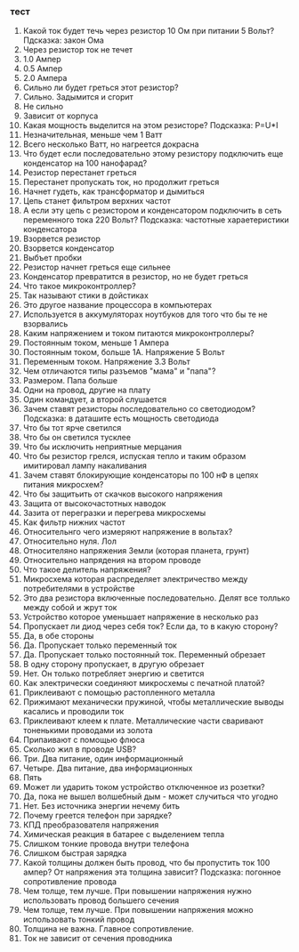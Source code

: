 ### тест

1. Какой ток будет течь через резистор 10 Ом при питании 5 Вольт? Пдсказка: закон Ома
  1. Через резистор ток не течет
  2. 1.0 Ампер
  3. 0.5 Ампер
  4. 2.0 Ампера
2. Сильно ли будет греться этот резистор?
  1. Сильно. Задымится и сгорит
  2. Не сильно
  3. Зависит от корпуса
3. Какая мощность выделится на этом резисторе? Подсказка: P=U\*I
  1. Незначительная, меньше чем 1 Ватт
  2. Всего несколько Ватт, но нагреется докрасна
4. Что будет если последовательно этому резистору подключить еще конденсатор на 100 нанофарад?
  1. Резистор перестанет греться
  2. Перестанет пропускать ток, но продолжит греться
  3. Начнет гудеть, как трансформатор и дымиться
  4. Цепь станет фильтром верхних частот
5. А если эту цепь с резистором и конденсатором подключить в сеть переменного тока 220 Вольт? Подсказка: частотные хараетеристики конденсатора
  1. Взорвется резистор
  2. Взорвется конденсатор
  3. Выбъет пробки
  4. Резистор начнет греться еще сильнее
  5. Конденсатор превратится в резистор, но не будет греться
6. Что такое микроконтроллер?
  1. Так называют стики в дойстиках
  2. Это другое название процессора в компьютерах
  3. Используется в аккумуляторах ноутбуков для того что бы те не взорвались
7. Каким напряжением и током питаются микроконтроллеры?
  1. Постоянным током, меньше 1 Ампера
  3. Постоянным током, больше 1А. Напряжение 5 Вольт
  2. Переменным током. Напряжение 3.3 Вольт
8. Чем отличаются типы разъемов "мама" и "папа"?
  1. Размером. Папа больше
  2. Одни на провод, другие на плату
  3. Один командует, а второй слушается
9. Зачем ставят резисторы последовательно со светодиодом? Подсказка: в даташите есть мощность светодиода
  1. Что бы тот ярче светился
  2. Что бы он светился тусклее
  3. Что бы исключить неприятные мерцания 
  4. Что бы резистор грелся, испуская тепло и таким образом имитировал лампу накаливания
10. Зачем ставят блокирующие конденсаторы по 100 нФ в цепях питания микросхем?
  1. Что бы защитьить от скачков высокого напряжения
  2. Защита от высокочастотных наводок
  3. Зазита от перегразки и перегрева микросхемы
  4. Как фильтр нижних частот
11. Относительнго чего измеряют напряжение в вольтах?
  1. Относительно нуля. Лол
  2. Относителяно напряжения Земли (которая планета, грунт)
  3. Относительно напрядения на втором проводе
12. Что такое делитель напряжения?
  1. Микросхема которая распределяет электричество между потребителями в устройстве
  2. Это два резистора включенные последовательно. Делят все толлько между собой и жрут ток
  3. Устройство которое уменьшает напряжение в несколько раз
13. Пропускает ли диод через себя ток? Если да, то в какую сторону?
  1. Да, в обе стороны
  2. Да. Пропускает только переменный ток
  4. Да. Пропускает только постоянный ток. Переменный обрезает
  5. В одну сторону пропускает, в другую обрезает
  3. Нет. Он только потребляет энергию и светится
14. Как электрически соединяют микросхемы с печатной платой?
  1. Приклеивают с помощью растопленного металла
  2. Прижимают механически пружиной, чтобы металлические выводы касались и проводили ток
  3. Приклеивают клеем к плате. Металлические части сваривают тоненькими проводами из золота
  4. Припаивают с помощью флюса
15. Сколько жил в проводе USB?
  1. Три. Два питание, один информационный
  2. Четыре. Два питание, два информационных
  3. Пять
16. Может ли ударить током устройство отключенное из розетки?
  1. Да, пока не вышел волшебный дым - может случиться что угодно
  2. Нет. Без источника энергии нечему бить
17. Почему греется телефон при зарядке?
  1. КПД преобразователя напряжения
  2. Химическая реакция в батарее с выделением тепла
  3. Слишком тонкие провода внутри телефона
  4. Слишком быстрая зарядка
18. Какой толщины должен быть провод, что бы пропустить ток 100 ампер? От напряжения эта толщина зависит? Подсказка: погонное сопротивление провода
  1. Чем толще, тем лучше. При повышении напряжения нужно использовать провод большего сечения
  2. Чем толще, тем лучше. При повышении напряжения можно использовать тонкий провод
  3. Толщина не важна. Главное сопротивление.
  4. Ток не зависит от сечения проводника
